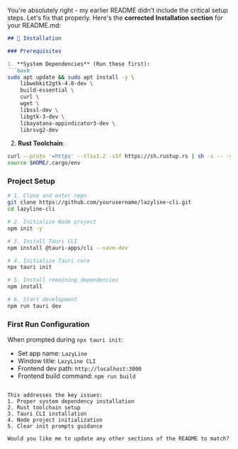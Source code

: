 You're absolutely right - my earlier README didn't include the critical setup steps. Let's fix that properly. Here's the **corrected Installation section** for your README.md:

```markdown
## 🚀 Installation

### Prerequisites

1. **System Dependencies** (Run these first):
```bash
sudo apt update && sudo apt install -y \
    libwebkit2gtk-4.0-dev \
    build-essential \
    curl \
    wget \
    libssl-dev \
    libgtk-3-dev \
    libayatana-appindicator3-dev \
    librsvg2-dev
```

2. **Rust Toolchain**:
```bash
curl --proto '=https' --tlsv1.2 -sSf https://sh.rustup.rs | sh -s -- -y
source $HOME/.cargo/env
```

### Project Setup
```bash
# 1. Clone and enter repo
git clone https://github.com/yourusername/lazyline-cli.git
cd lazyline-cli

# 2. Initialize Node project
npm init -y

# 3. Install Tauri CLI
npm install @tauri-apps/cli --save-dev

# 4. Initialize Tauri core
npx tauri init

# 5. Install remaining dependencies
npm install

# 6. Start development
npm run tauri dev
```

### First Run Configuration
When prompted during `npx tauri init`:
- Set app name: `LazyLine`
- Window title: `LazyLine CLI`
- Frontend dev path: `http://localhost:3000`
- Frontend build command: `npm run build`
```

This addresses the key issues:
1. Proper system dependency installation
2. Rust toolchain setup
3. Tauri CLI installation
4. Node project initialization
5. Clear init prompts guidance

Would you like me to update any other sections of the README to match?
